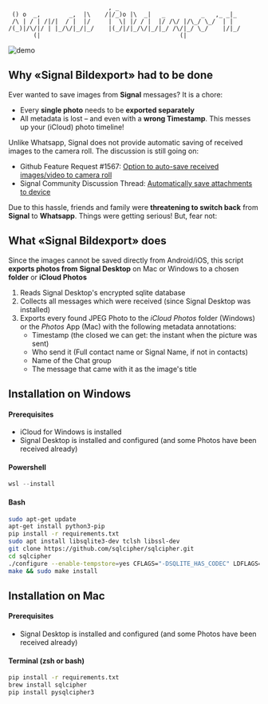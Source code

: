 ~~~~
                            , _
 () o  _,        _,  |\    /|/_)o |\  _|   _          _   ,_ _|_
 /\ | / | /|/|  / |  |/     |  \| |/ / |  |/ /\/ |/\_/ \_/  | |
/(_)|/\/|/ | |_/\/|_/|_/    |(_/|/|_/\/|_/|_/ /\/|_/ \_/    |/|_/
       (|                                       (|
~~~~

![demo](/Users/matthiasroggo/Code/bilderflut/demo.jpeg)

## Why «Signal Bildexport» had to be done

Ever wanted to save images from **Signal** messages? It is a chore:

- Every **single photo** needs to be **exported separately**
- All metadata is lost – and even with a **wrong Timestamp**. This messes up your (iCloud) photo timeline!

Unlike Whatsapp, Signal does not provide automatic saving of received images to the camera roll. The discussion is still going on:

- Github Feature Request #1567: [Option to auto-save received images/video to camera roll](https://github.com/signalapp/Signal-iOS/issues/1567)
- Signal Community Discussion Thread: [Automatically save attachments to device](https://community.signalusers.org/t/automatically-save-attachments-to-device-and-possibly-link-to-them-from-inside-the-app/5147)

Due to this hassle, friends and family were **threatening to switch back** from **Signal** to **Whatsapp**. Things were getting serious! But, fear not:

## What «Signal Bildexport» does

Since the images cannot be saved directly from Android/iOS, this script **exports photos from** **Signal Desktop** on Mac or Windows to a chosen **folder** or **iCloud Photos**

1. Reads Signal Desktop's encrypted sqlite database
2. Collects all messages which were received (since Signal Desktop was installed)
3. Exports every found JPEG Photo to the *iCloud Photos* folder (Windows) or the *Photos* App (Mac) with the following metadata annotations:
   - Timestamp (the closed we can get: the instant when the picture was sent)
   - Who send it (Full contact name or Signal Name, if not in contacts)
   - Name of the Chat group
   - The message that came with it as the image's title

Installation on Windows
-------

#### Prerequisites

- iCloud for Windows is installed
- Signal Desktop is installed and configured (and some Photos have been received already)

#### Powershell

~~~~powershell
wsl --install
~~~~

#### Bash

~~~~bash
sudo apt-get update  
apt-get install python3-pip  
pip install -r requirements.txt
sudo apt install libsqlite3-dev tclsh libssl-dev
git clone https://github.com/sqlcipher/sqlcipher.git
cd sqlcipher
./configure --enable-tempstore=yes CFLAGS="-DSQLITE_HAS_CODEC" LDFLAGS="-lcrypto -lsqlite3"
make && sudo make install
~~~~

## Installation on Mac

#### Prerequisites

- Signal Desktop is installed and configured (and some Photos have been received already)

#### Terminal (zsh or bash)

~~~~bash
pip install -r requirements.txt
brew install sqlcipher
pip install pysqlcipher3
~~~~
